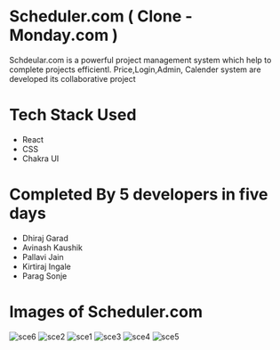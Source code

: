 # Scheduler.com ( Clone - Monday.com )

Schdeular.com is a powerful project management system which help to complete projects efficientl. Price,Login,Admin, Calender system are developed its collaborative project

# Tech Stack Used
  - React
  - CSS
  - Chakra UI
  
# Completed By 5 developers in five days
 - Dhiraj Garad
 - Avinash Kaushik
 - Pallavi Jain
 - Kirtiraj Ingale
 - Parag Sonje


# Images of Scheduler.com





![sce6](https://user-images.githubusercontent.com/106136277/212605251-7e6d8f8c-232b-4eef-8254-17532c0176e6.png)
![sce2](https://user-images.githubusercontent.com/106136277/212605255-5031ec27-7b56-4bae-9887-a5e5136c22e6.png)
![sce1](https://user-images.githubusercontent.com/106136277/212605258-6b47f2e2-856d-40d9-a92b-f5622002b444.png)
![sce3](https://user-images.githubusercontent.com/106136277/212605267-800edaca-9411-4810-b973-0b3a9a042c45.png)
![sce4](https://user-images.githubusercontent.com/106136277/212605273-e84832c8-0887-44ac-853c-0c9a3df6da6d.png)
![sce5](https://user-images.githubusercontent.com/106136277/212605277-d311a3cb-9f1d-46eb-bbb8-28da1ff676ea.png)

